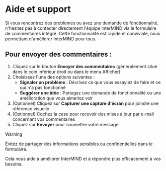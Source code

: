 # Aide et support

Si vous rencontrez des problèmes ou avez une demande de fonctionnalité, n'hésitez pas à contacter directement l'équipe InterMIND via le formulaire de commentaires intégré. Cette fonctionnalité est rapide et conviviale, nous permettant d'améliorer InterMIND pour tous.

## Pour envoyer des commentaires :

1. Cliquez sur le bouton **Envoyer des commentaires** (généralement situé dans le coin inférieur droit ou dans le menu Afficher)
2. Choisissez l'une des options suivantes :
   - **Signaler un problème** : Décrivez ce que vous essayiez de faire et ce qui n'a pas fonctionné
   - **Suggérer une idée** : Partagez une demande de fonctionnalité ou une amélioration que vous aimeriez voir
3. (Optionnel) Cliquez sur **Capturer une capture d'écran** pour joindre une référence visuelle
4. (Optionnel) Cochez la case pour recevoir des mises à jour par e-mail concernant vos commentaires
5. Cliquez sur **Envoyer** pour soumettre votre message

> [!WARNING]
> Évitez de partager des informations sensibles ou confidentielles dans le formulaire.

Cela nous aide à améliorer InterMIND et à répondre plus efficacement à vos besoins.